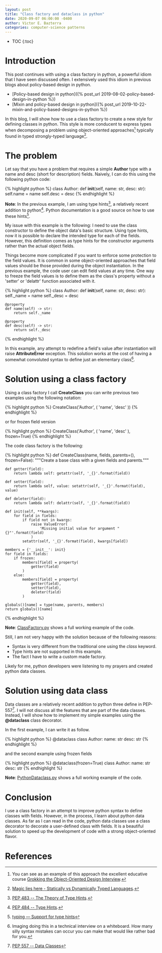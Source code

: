 ```yaml
---
layout: post
title: "Class factory and dataclass in python"
date: 2020-09-07 06:00:00 -0400
author: Victor E. Bazterra
categories: computer-science patterns
---
```


* TOC
{:toc}

# Introduction

This post continues with using a class factory in python, a powerful idiom that I have seen discussed often. I extensively used this idiom in previous blogs about policy-based design in python.

* [Policy-based design in python]({% post_url 2019-08-02-policy-based-design-in-python %})
* [Mixin and policy-based design in python]({% post_url 2019-10-22-mixin-and-policy-based-designs-in-python %})

In this blog, I will show how to use a class factory to create a new style for defining classes in python. This style is more conducent to express types when decomposing a problem using object-oriented approaches[^1] typically found in typed strongly-typed language[^2].

# The problem

Let say that you have a problem that requires a simple **Author** type with a name and desc (short for description) fields. Naively, I can do this using the following python code:

{% highlight python %}
class Author:
    def __init__(self, name: str, desc: str):
        self.name = name
        self.desc = desc
{% endhighlight %}

**Note**: In the previous example, I am using type hints[^3], a relatively recent addition to python[^4]. Python documentation is a good source on how to use these hints[^5].

My issue with this example is the following: I need to use the class constructor to define the object data's basic structure. Using type hints, now it is possible to declare the intended type for each of the fields. However, this definition comes as type hints for the constructor arguments rather than the actual object fields.

Things become more complicated if you want to enforce some protection to the field values. It is common in some object-oriented approaches that field values should be those provided during the object instantiation. In the previous example, the code user can edit field values at any time. One way to freeze the field values is to define them as the class's property without a 'setter' or 'delattr' function associated with it.

{% highlight python %}
class Author:
    def __init__(self, name: str, desc: str):
        self._name = name
        self._desc = desc

    @property
    def name(self) -> str:
        return self._name

    @property
    def desc(self) -> str:
        return self._desc
{% endhighlight %}

In this example, any attempt to redefine a field's value after instantiation will raise **AttributeError** exception. This solution works at the cost of having a somewhat convoluted syntax to define just an elementary class[^6].

# Solution using a class factory

Using a class factory I call **CreateClass** you can write previous two examples using the following notation:

{% highlight python %}
CreateClass('Author', (
    'name',
    'desc'
))
{% endhighlight %}

or for frozen field version

{% highlight python %}
CreateClass('Author', (
    'name',
    'desc'
), frozen=True)
{% endhighlight %}

The code class factory is the following:

{% highlight python %}
def CreateClass(name, fields, parents=(), frozen=False):
    """Create a base class with a given fields and parents."""

    def getter(field):
        return lambda self: getattr(self, '_{}'.format(field))

    def setter(field):
        return lambda self, value: setattr(self, '_{}'.format(field), value)

    def deleter(field):
        return lambda self: delattr(self, '_{}'.format(field))

    def init(self, **kwargs):
        for field in fields:
            if field not in kwargs:
                raise ValueError(
                    'Missing initial value for argument "{}"'.format(field)
                )
            setattr(self, '_{}'.format(field), kwargs[field])

    members = {'__init__': init}
    for field in fields:
        if frozen:
            members[field] = property(
                getter(field)
            )
        else:
            members[field] = property(
                getter(field),
                setter(field),
                deleter(field)
            )

    globals()[name] = type(name, parents, members)
    return globals()[name]
{% endhighlight %}

**Note**: [ClassFactory.py](https://github.com/baites/examples/blob/master/idioms/python/ClassFactory.py) shows a full working example of the code.

Still, I am not very happy with the solution because of the following reasons:

* Syntax is very different from the traditional one using the *class* keyword.
* Type hints are not supported in this example.
* The fact I have to write a custom made factory.

Likely for me, python developers were listening to my prayers and created python data classes.

# Solution using data class

Data classes are a relatively recent addition to python three define in PEP-557[^7]. I will not discuss all the features that are part of the data classes. Instead, I will show how to implement my simple examples using the **@dataclass** class decorator.

In the first example, I can write it as follow.

{% highlight python %}
@dataclass
class Author:
    name: str
    desc: str
{% endhighlight %}

and the second example using frozen fields

{% highlight python %}
@dataclass(frozen=True)
class Author:
    name: str
    desc: str
{% endhighlight %}

**Note**: [PythonDataclass.py](https://github.com/baites/examples/blob/master/idioms/python/PythonDataclass.py) shows a full working example of the code.

# Conclusion

I use a class factory in an attempt to improve python syntax to define classes with fields. However, in the process, I learn about python data classes. As far as I can read in the code, python data classes use a class decorator to decorate a user-defined class with fields. It is a beautiful solution to speed up the development of code with a strong object-oriented flavor.

# References

[^1]: You can see as an example of this approach the excellent educative course [Grokking the Object-Oriented Design Interview](https://www.educative.io/courses/grokking-the-object-oriented-design-interview).

[^2]: [Magic lies here - Statically vs Dynamically Typed Languages](https://android.jlelse.eu/magic-lies-here-statically-typed-vs-dynamically-typed-languages-d151c7f95e2b).

[^3]: [PEP 483 -- The Theory of Type Hints](https://www.python.org/dev/peps/pep-0483/).

[^4]: [PEP 484 -- Type Hints](https://www.python.org/dev/peps/pep-0484/).

[^5]: [typing — Support for type hints](https://docs.python.org/3/library/typing.html)

[^6]: Imaging doing this in a technical interview on a whiteboard. How many silly syntax mistakes can occur you can make that would like rather bad for you.

[^7]: [PEP 557 -- Data Classes](https://www.python.org/dev/peps/pep-0557/)